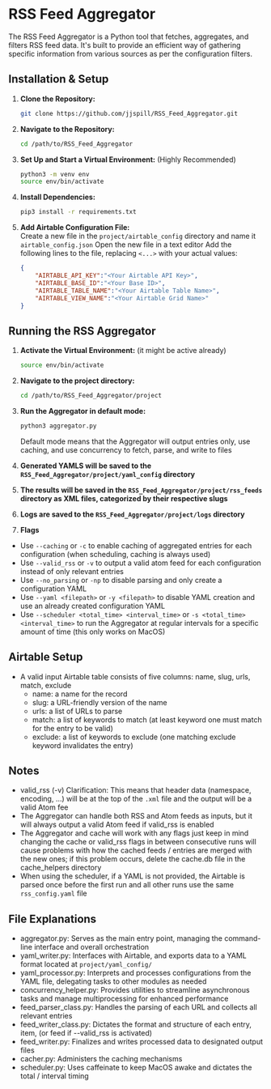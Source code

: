 # RSS Feed Aggregator

The RSS Feed Aggregator is a Python tool that fetches, aggregates, and filters RSS feed data. It's built to provide an efficient way of gathering specific information from various sources as per the configuration filters.

## Installation & Setup

1. **Clone the Repository:**
    ```bash
    git clone https://github.com/jjspill/RSS_Feed_Aggregator.git
    ```

2. **Navigate to the Repository:**
    ```bash
    cd /path/to/RSS_Feed_Aggregator
    ```

3. **Set Up and Start a Virtual Environment:** (Highly Recommended)
    ```bash
    python3 -m venv env
    source env/bin/activate
    ```

4. **Install Dependencies:**
    ```bash
    pip3 install -r requirements.txt
    ```

5. **Add Airtable Configuration File:**  
    Create a new file in the `project/airtable_config` directory and name it `airtable_config.json`
    Open the new file in a text editor
    Add the following lines to the file, replacing `<...>` with your actual values:
    ```json
    {
	    "AIRTABLE_API_KEY":"<Your Airtable API Key>",
	    "AIRTABLE_BASE_ID":"<Your Base ID>",
	    "AIRTABLE_TABLE_NAME":"<Your Airtable Table Name>",
	    "AIRTABLE_VIEW_NAME":"<Your Airtable Grid Name>"
    }
    ```

## Running the RSS Aggregator

1. **Activate the Virtual Environment:** (it might be active already)
    ```bash
    source env/bin/activate
    ```
2. **Navigate to the project directory:**
    ```bash
    cd /path/to/RSS_Feed_Aggregator/project
    ```

3. **Run the Aggregator in default mode:**
    ```bash
    python3 aggregator.py
    ```
    Default mode means that the Aggregator will output entries only, use caching, and use concurrency to fetch, parse, and write to files

4. **Generated YAMLS will be saved to the `RSS_Feed_Aggregator/project/yaml_config` directory**

5. **The results will be saved in the `RSS_Feed_Aggregator/project/rss_feeds` directory as XML files, categorized by their respective slugs**  

6. **Logs are saved to the `RSS_Feed_Aggregator/project/logs` directory**

7. **Flags**
- Use `--caching` or `-c` to enable caching of aggregated entries for each configuration (when scheduling, caching is always used)
- Use `--valid_rss` or `-v` to output a valid atom feed for each configuration instead of only relevant entries
- Use `--no_parsing` or `-np` to disable parsing and only create a configuration YAML
- Use `--yaml <filepath>` or `-y <filepath>` to disable YAML creation and use an already created configuration YAML
- Use `--scheduler <total_time> <interval_time>` or `-s <total_time> <interval_time>` to run the Aggregator at regular intervals for a specific amount of time (this only works on MacOS)

## Airtable Setup
- A valid input Airtable table consists of five columns: name, slug, urls, match, exclude
    - name: a name for the record
    - slug: a URL-friendly version of the name
    - urls: a list of URLs to parse
    - match: a list of keywords to match (at least keyword one must match for the entry to be valid)
    - exclude: a list of keywords to exclude (one matching exclude keyword invalidates the entry)

## Notes
- valid_rss (-v) Clarification: This means that header data (namespace, encoding, ...) will be at the top of the `.xml` file and the output will be a valid Atom fee
- The Aggregator can handle both RSS and Atom feeds as inputs, but it will always output a valid Atom feed if valid_rss is enabled
- The Aggregator and cache will work with any flags just keep in mind changing the cache or valid_rss flags in between consecutive runs will cause problems with how the cached feeds / entries are merged with the new ones; if this problem occurs, delete the cache.db file in the cache_helpers directory
- When using the scheduler, if a YAML is not provided, the Airtable is parsed once before the first run and all other runs use the same `rss_config.yaml` file

## File Explanations
- aggregator.py: Serves as the main entry point, managing the command-line interface and overall orchestration
- yaml_writer.py: Interfaces with Airtable, and exports data to a YAML format located at `project/yaml_config/`
- yaml_processor.py: Interprets and processes configurations from the YAML file, delegating tasks to other modules as needed
- concurrency_helper.py: Provides utilities to streamline asynchronous tasks and manage multiprocessing for enhanced performance
- feed_parser_class.py: Handles the parsing of each URL and collects all relevant entries
- feed_writer_class.py: Dictates the format and structure of each entry, item, (or feed if --valid_rss is activated)
- feed_writer.py: Finalizes and writes processed data to designated output files
- cacher.py: Administers the caching mechanisms
- scheduler.py: Uses caffeinate to keep MacOS awake and dictates the total / interval timing